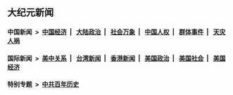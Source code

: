 ## 大纪元新闻

#### 中国新闻 &nbsp;>&nbsp; [中国经济](indexes/ncid283/README.md?08181645) &nbsp;| &nbsp; [大陆政治](indexes/ncid277/README.md?08181645) &nbsp;| &nbsp; [社会万象](indexes/ncid282/README.md?08181645) &nbsp;| &nbsp; [中国人权](indexes/ncid278/README.md?08181645) &nbsp;| &nbsp; [群体事件](indexes/ncid279/README.md?08181645) &nbsp;| &nbsp; [天灾人祸](indexes/ncid280/README.md?08181645)

#### 国际新闻 &nbsp;>&nbsp; [美中关系](indexes/nf1412576/README.md?08181645) &nbsp;| &nbsp; [台湾新闻](indexes/ncid1349361/README.md?08181645) &nbsp;| &nbsp; [香港新闻](indexes/ncid1349362/README.md?08181645) &nbsp;| &nbsp; [美国政治](indexes/ncid1078159/README.md?08181645) &nbsp;| &nbsp; [美国社会](indexes/ncid1078160/README.md?08181645) &nbsp;| &nbsp; [美国经济](indexes/ncid1078158/README.md?08181645)

#### 特别专题 &nbsp;>&nbsp; [中共百年历史](https://github.com/easy2view/epoch-special/blob/master/README.md?08181645)  
